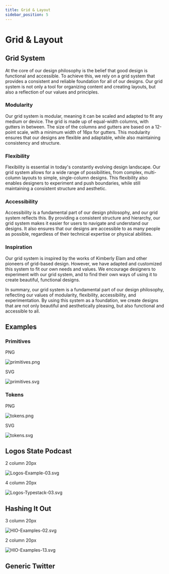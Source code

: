 ```yaml
---
title: Grid & Layout
sidebar_position: 5
---
```


# Grid & Layout

## **Grid System**

At the core of our design philosophy is the belief that good design is functional and accessible. To achieve this, we rely on a grid system that provides a consistent and reliable foundation for all of our designs. Our grid system is not only a tool for organizing content and creating layouts, but also a reflection of our values and principles.

### **Modularity**

Our grid system is modular, meaning it can be scaled and adapted to fit any medium or device. The grid is made up of equal-width columns, with gutters in between. The size of the columns and gutters are based on a 12-point scale, with a minimum width of 16px for gutters. This modularity ensures that our designs are flexible and adaptable, while also maintaining consistency and structure.

### **Flexibility**

Flexibility is essential in today's constantly evolving design landscape. Our grid system allows for a wide range of possibilities, from complex, multi-column layouts to simple, single-column designs. This flexibility also enables designers to experiment and push boundaries, while still maintaining a consistent structure and aesthetic.

### **Accessibility**

Accessibility is a fundamental part of our design philosophy, and our grid system reflects this. By providing a consistent structure and hierarchy, our grid system makes it easier for users to navigate and understand our designs. It also ensures that our designs are accessible to as many people as possible, regardless of their technical expertise or physical abilities.

### **Inspiration**

Our grid system is inspired by the works of Kimberly Elam and other pioneers of grid-based design. However, we have adapted and customized this system to fit our own needs and values. We encourage designers to experiment with our grid system, and to find their own ways of using it to create beautiful, functional designs.

In summary, our grid system is a fundamental part of our design philosophy, reflecting our values of modularity, flexibility, accessibility, and experimentation. By using this system as a foundation, we create designs that are not only beautiful and aesthetically pleasing, but also functional and accessible to all.

## Examples

### Primitives

PNG

![primitives.png](https://prod-files-secure.s3.us-west-2.amazonaws.com/1518abd9-c08f-4989-93c1-96525e62bce5/181e8303-3332-4815-8735-1d87d3124321/primitives.png)

SVG

![primitives.svg](https://prod-files-secure.s3.us-west-2.amazonaws.com/1518abd9-c08f-4989-93c1-96525e62bce5/10d76d7c-e24b-48f4-b4d2-f8de2feef732/primitives.svg)

### Tokens

PNG

![tokens.png](https://prod-files-secure.s3.us-west-2.amazonaws.com/1518abd9-c08f-4989-93c1-96525e62bce5/62c58a6c-f28a-48c3-8282-23d8750c8bdc/tokens.png)

SVG

![tokens.svg](https://prod-files-secure.s3.us-west-2.amazonaws.com/1518abd9-c08f-4989-93c1-96525e62bce5/40f76af7-5b03-4d69-b5e2-47feafa2b0ee/tokens.svg)

## Logos State Podcast

2 column 20px

![Logos-Example-03.svg](https://prod-files-secure.s3.us-west-2.amazonaws.com/1518abd9-c08f-4989-93c1-96525e62bce5/894300dd-0bf8-40e7-be75-e12069578dd0/Logos-Example-03.svg)

4 column 20px

![Logos-Typestack-03.svg](https://prod-files-secure.s3.us-west-2.amazonaws.com/1518abd9-c08f-4989-93c1-96525e62bce5/de7cebc6-1789-44e3-bd1f-92bf37322f8e/Logos-Typestack-03.svg)

## Hashing It Out

3 column 20px

![HIO-Examples-02.svg](https://prod-files-secure.s3.us-west-2.amazonaws.com/1518abd9-c08f-4989-93c1-96525e62bce5/5ff35d8c-69ca-4fac-96dd-42149f062f7b/HIO-Examples-02.svg)

2 column 20px

![HIO-Examples-13.svg](https://prod-files-secure.s3.us-west-2.amazonaws.com/1518abd9-c08f-4989-93c1-96525e62bce5/7c6cfd61-9bcc-46fe-b13e-8227a0b6b930/HIO-Examples-13.svg)

## Generic Twitter